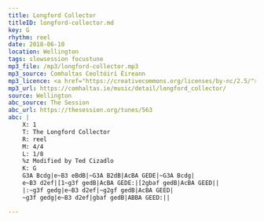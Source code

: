 ```yaml
---
title: Longford Collector
titleID: longford-collector.md
key: G
rhythm: reel
date: 2018-06-10
location: Wellington
tags: slowsession focustune
mp3_file: /mp3/longford-collector.mp3
mp3_source: Comhaltas Ceoltóirí Éireann
mp3_licence: <a href="https://creativecommons.org/licenses/by-nc/2.5/">CC-BY-NC-2.5</a>
mp3_url: https://comhaltas.ie/music/detail/longford_collector/
source: Wellington
abc_source: The Session
abc_url: https://thesession.org/tunes/563
abc: |
    X: 1
    T: The Longford Collector
    R: reel
    M: 4/4
    L: 1/8
    %z Modified by Ted Cizadlo
    K: G
    G3A Bcdg|e~B3 eBdB|~G3A B2dB|AcBA GEDE|~G3A Bcdg|
    e~B3 d2ef|[1~g3f gedB|AcBA GEDE:|[2gbaf gedB|AcBA GEED||
    |:~g3f gedg|e~B3 d2ef|~g2gf gedB|AcBA GEED|
    ~g3f gedg|e~B3 d2ef|gbaf gedB|ABBA GEED:||

---
```


